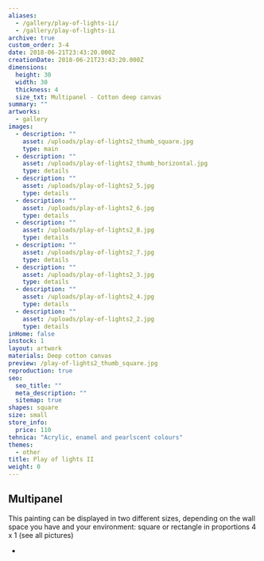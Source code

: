 ```yaml
---
aliases:
  - /gallery/play-of-lights-ii/
  - /gallery/play-of-lights-ii
archive: true
custom_order: 3-4
date: 2018-06-21T23:43:20.000Z
creationDate: 2018-06-21T23:43:20.000Z
dimensions:
  height: 30
  width: 30
  thickness: 4
  size_txt: Multipanel - Cotton deep canvas
summary: ""
artworks:
  - gallery
images:
  - description: ""
    asset: /uploads/play-of-lights2_thumb_square.jpg
    type: main
  - description: ""
    asset: /uploads/play-of-lights2_thumb_horizontal.jpg
    type: details
  - description: ""
    asset: /uploads/play-of-lights2_5.jpg
    type: details
  - description: ""
    asset: /uploads/play-of-lights2_6.jpg
    type: details
  - description: ""
    asset: /uploads/play-of-lights2_8.jpg
    type: details
  - description: ""
    asset: /uploads/play-of-lights2_7.jpg
    type: details
  - description: ""
    asset: /uploads/play-of-lights2_3.jpg
    type: details
  - description: ""
    asset: /uploads/play-of-lights2_4.jpg
    type: details
  - description: ""
    asset: /uploads/play-of-lights2_2.jpg
    type: details
inHome: false
instock: 1
layout: artwork
materials: Deep cotton canvas
preview: /play-of-lights2_thumb_square.jpg
reproduction: true
seo:
  seo_title: ""
  meta_description: ""
  sitemap: true
shapes: square
size: small
store_info:
  price: 110
tehnica: "Acrylic, enamel and pearlscent colours"
themes:
  - other
title: Play of lights II
weight: 0
---
```


## Multipanel

This painting can be displayed in two different sizes, depending on the wall space you have and your environment: square or rectangle in proportions 4 x 1 (see all pictures)

-
